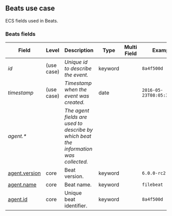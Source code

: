 ## Beats use case

ECS fields used in Beats.

### <a name="beats"></a> Beats fields


| Field  | Level  | Description  | Type  | Multi Field  | Example  |
|---|---|---|---|---|---|
| <a name="id"></a>*id* | (use case) | *Unique id to describe the event.* | keyword |  | `8a4f500d` |
| <a name="timestamp"></a>*timestamp* | (use case) | *Timestamp when the event was created.* | date |  | `2016-05-23T08:05:34.853Z` |
| <a name="agent.&ast;"></a>*agent.&ast;* |  | *The agent fields are used to describe by which beat the information was collected.<br/>* |  |  |  |
| [agent.version](https://github.com/elastic/ecs#agent.version)  | core | Beat version. | keyword |  | `6.0.0-rc2` |
| [agent.name](https://github.com/elastic/ecs#agent.name)  | core | Beat name. | keyword |  | `filebeat` |
| [agent.id](https://github.com/elastic/ecs#agent.id)  | core | Unique beat identifier. | keyword |  | `8a4f500d` |




